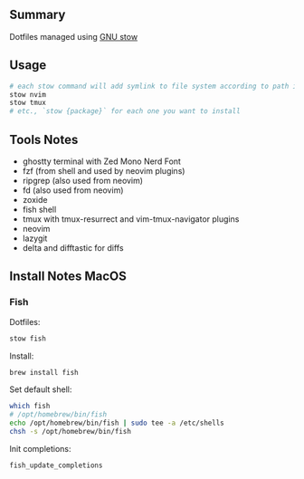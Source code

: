 ## Summary

Dotfiles managed using [GNU stow](https://www.gnu.org/software/stow/)

## Usage

```sh
# each stow command will add symlink to file system according to path in the stow package
stow nvim
stow tmux
# etc., `stow {package}` for each one you want to install
```

## Tools Notes

- ghostty terminal with Zed Mono Nerd Font
- fzf (from shell and used by neovim plugins)
- ripgrep (also used from neovim)
- fd (also used from neovim)
- zoxide
- fish shell
- tmux with tmux-resurrect and vim-tmux-navigator plugins
- neovim
- lazygit
- delta and difftastic for diffs

## Install Notes MacOS

### Fish

Dotfiles:

```sh
stow fish
```

Install:

```sh
brew install fish
```

Set default shell:

```sh
which fish
# /opt/homebrew/bin/fish
echo /opt/homebrew/bin/fish | sudo tee -a /etc/shells
chsh -s /opt/homebrew/bin/fish
```

Init completions:

```sh
fish_update_completions
```
